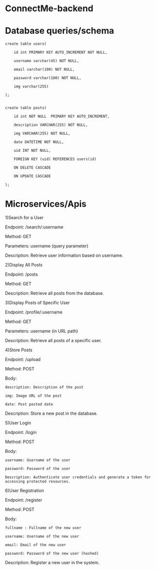 # ConnectMe-backend

# Database queries/schema


	create table users(

		id int PRIMARY KEY AUTO_INCREMENT NOT NULL,

 		username varchar(45) NOT NULL,
	
 		email varchar(100) NOT NULL,
	
 		password varchar(100) NOT NULL,
	
 		img varchar(255) 
	
 	);


	create table posts(
	
 		id int NOT NULL  PRIMARY KEY AUTO_INCREMENT,
		
	 	description VARCHAR(255) NOT NULL,
		
	 	img VARCHAR(255) NOT NULL,
		
	 	date DATETIME NOT NULL,
		
	 	uid INT NOT NULL,
		
	 	FOREIGN KEY (uid) REFERENCES users(id)
		
	 	ON DELETE CASCADE
	
 		ON UPDATE CASCADE
	
 	);

# Microservices/Apis

1)Search for a User

Endpoint: /search/:username

Method: GET

Parameters: username (query parameter)

Description: Retrieve user information based on username.

2)Display All Posts

Endpoint: /posts

Method: GET

Description: Retrieve all posts from the database.

3)Display Posts of Specific User

Endpoint: /profile/:username

Method: GET

Parameters: username (in URL path)

Description: Retrieve all posts of a specific user.

4)Store Posts

Endpoint: /upload

Method: POST

Body:

	description: Description of the post

 	img: Image URL of the post
	
 	date: Post posted date
 
Description: Store a new post in the database.

5)User Login

Endpoint: /login

Method: POST

Body:

	username: Username of the user
	
 	password: Password of the user
	
 	Description: Authenticate user credentials and generate a token for accessing protected resources.

6)User Registration

Endpoint: /register

Method: POST

Body:

	fullname : Fullname of the new user

 	username: Username of the new user
	
 	email: Email of the new user
	
 	password: Password of the new user (hashed)

Description: Register a new user in the system.

